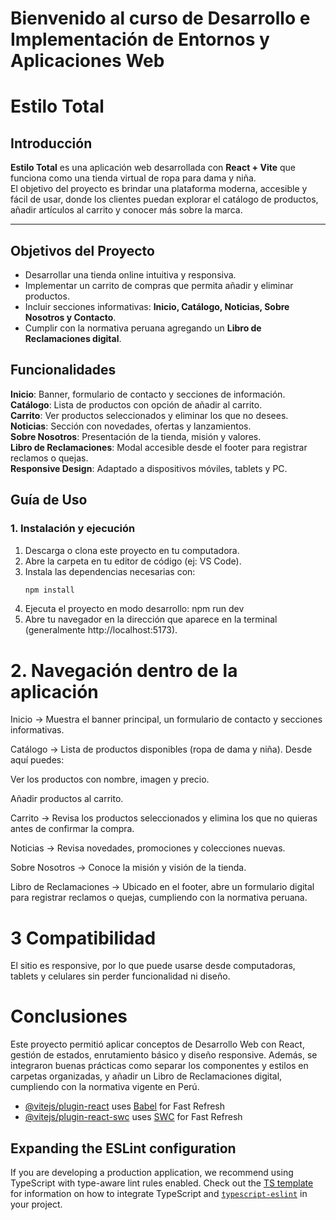 
# Bienvenido al curso de Desarrollo e Implementación de Entornos y Aplicaciones Web
#  Estilo Total 

##  Introducción
**Estilo Total** es una aplicación web desarrollada con **React + Vite** que funciona como una tienda virtual de ropa para dama y niña.  
El objetivo del proyecto es brindar una plataforma moderna, accesible y fácil de usar, donde los clientes puedan explorar el catálogo de productos, añadir artículos al carrito y conocer más sobre la marca.

---

## Objetivos del Proyecto
- Desarrollar una tienda online intuitiva y responsiva.  
- Implementar un carrito de compras que permita añadir y eliminar productos.  
- Incluir secciones informativas: **Inicio, Catálogo, Noticias, Sobre Nosotros y Contacto**.  
- Cumplir con la normativa peruana agregando un **Libro de Reclamaciones digital**.  

## Funcionalidades
**Inicio**: Banner, formulario de contacto y secciones de información.  
**Catálogo**: Lista de productos con opción de añadir al carrito.  
**Carrito**: Ver productos seleccionados y eliminar los que no desees.  
**Noticias**: Sección con novedades, ofertas y lanzamientos.  
**Sobre Nosotros**: Presentación de la tienda, misión y valores.  
**Libro de Reclamaciones**: Modal accesible desde el footer para registrar reclamos o quejas.  
**Responsive Design**: Adaptado a dispositivos móviles, tablets y PC.  

## Guía de Uso

### 1. Instalación y ejecución
1. Descarga o clona este proyecto en tu computadora.  
2. Abre la carpeta en tu editor de código (ej: VS Code).  
3. Instala las dependencias necesarias con:  
   ```bash
   npm install
4. Ejecuta el proyecto en modo desarrollo:
   npm run dev
5. Abre tu navegador en la dirección que aparece en la terminal (generalmente http://localhost:5173).

# 2. Navegación dentro de la aplicación

Inicio → Muestra el banner principal, un formulario de contacto y secciones informativas.

Catálogo → Lista de productos disponibles (ropa de dama y niña). Desde aquí puedes:

Ver los productos con nombre, imagen y precio.

Añadir productos al carrito.

Carrito → Revisa los productos seleccionados y elimina los que no quieras antes de confirmar la compra.

Noticias → Revisa novedades, promociones y colecciones nuevas.

Sobre Nosotros → Conoce la misión y visión de la tienda.

Libro de Reclamaciones → Ubicado en el footer, abre un formulario digital para registrar reclamos o quejas, cumpliendo con la normativa peruana.

# 3 Compatibilidad
El sitio es responsive, por lo que puede usarse desde computadoras, tablets y celulares sin perder funcionalidad ni diseño.

# Conclusiones
Este proyecto permitió aplicar conceptos de Desarrollo Web con React, gestión de estados, enrutamiento básico y diseño responsive.
Además, se integraron buenas prácticas como separar los componentes y estilos en carpetas organizadas, y añadir un Libro de Reclamaciones digital, cumpliendo con la normativa vigente en Perú.




- [@vitejs/plugin-react](https://github.com/vitejs/vite-plugin-react/blob/main/packages/plugin-react) uses [Babel](https://babeljs.io/) for Fast Refresh
- [@vitejs/plugin-react-swc](https://github.com/vitejs/vite-plugin-react/blob/main/packages/plugin-react-swc) uses [SWC](https://swc.rs/) for Fast Refresh

## Expanding the ESLint configuration

If you are developing a production application, we recommend using TypeScript with type-aware lint rules enabled. Check out the [TS template](https://github.com/vitejs/vite/tree/main/packages/create-vite/template-react-ts) for information on how to integrate TypeScript and [`typescript-eslint`](https://typescript-eslint.io) in your project.
